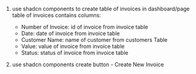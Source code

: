 
1. use shadcn components to create table of invoices in dashboard/page
   table of invoices contains columns:
   - Number of Invoice: id of invoice from invoice table
   - Date: date of invoice from invoice table 
   - Customer Name: name of customer from customers Table
   - Value: value of invoice from invoice table
   - Status: status of invoice from invoice table

2. use shadcn components create button - Create New Invoice  



   
